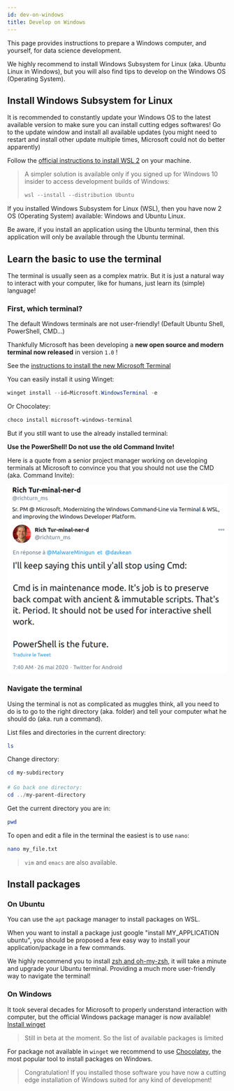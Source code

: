 ```yaml
---
id: dev-on-windows
title: Develop on Windows
---
```


This page provides instructions to prepare a Windows computer, and yourself, for data science development. 

We highly recommend to install Windows Subsystem for Linux (aka. Ubuntu Linux in Windows), but you will also find tips to develop on the Windows OS (Operating System).

## Install Windows Subsystem for Linux

It is recommended to constantly update your Windows OS to the latest available version to make sure you can install cutting edges softwares! Go to the update window and install all available updates (you might need to restart and install other update multiple times, Microsoft could not do better apparently)

Follow the [official instructions to install WSL 2](https://docs.microsoft.com/en-us/windows/wsl/install-win10) on your machine.

> A simpler solution is available only if you signed up for Windows 10 insider to access development builds of Windows:
>
> ```powershell
> wsl --install --distribution Ubuntu
> ```
>

If you installed Windows Subsystem for Linux (WSL), then you have now 2 OS (Operating System) available: Windows and Ubuntu Linux.

Be aware, if you install an application using the Ubuntu terminal, then this application will only be available through the Ubuntu terminal.

## Learn the basic to use the terminal

The terminal is usually seen as a complex matrix. But it is just a natural way to interact with your computer, like for humans, just learn its (simple) language!

### First, which terminal?

The default Windows terminals are not user-friendly! (Default Ubuntu Shell, PowerShell, CMD...)

Thankfully Microsoft has been developing a **new open source and modern terminal now released** in version `1.0` ! 

See the [instructions to install the new Microsoft Terminal](https://github.com/microsoft/terminal)

You can easily install it using Winget:

```powershell
winget install --id=Microsoft.WindowsTerminal -e
```

Or Chocolatey:

```powershell
choco install microsoft-windows-terminal
```

But if you still want to use the already installed terminal:

**Use the PowerShell! Do not use the old Command Invite!**

Here is a quote from a senior project manager working on developing terminals at Microsoft to convince you that you should not use the CMD (aka. Command Invite):

![Do not use CMD please](/img/do_not_use_cmd_please.png)

### Navigate the terminal

Using the terminal is not as complicated as muggles think, all you need to do is to go to the right directory (aka. folder) and tell your computer what he should do (aka. run a command).

List files and directories in the current directory:

```powershell
ls
```

Change directory:

```powershell
cd my-subdirectory

# Go back one directory:
cd ../my-parent-directory
```

Get the current directory you are in:

```powershell
pwd
```

To open and edit a file in the terminal the easiest is to use `nano`:

```bash
nano my_file.txt
```

> `vim` and `emacs` are also available.

## Install packages

### On Ubuntu

You can use the `apt` package manager to install packages on WSL.

When you want to install a package just google "install MY_APPLICATION ubuntu", you should be proposed a few easy way to install your application/package in a few commands.

We highly recommend you to install [zsh and oh-my-zsh](https://ohmyz.sh/), it will take a minute and upgrade your Ubuntu terminal. Providing a much more user-friendly way to navigate the terminal!

### On Windows

It took several decades for Microsoft to properly understand interaction with computer, but the official Windows package manager is now available! [Install winget](https://github.com/microsoft/winget-cli)

> Still in beta at the moment. So the list of available packages is limited

For package not available in `winget` we recommend to use [Chocolatey](https://chocolatey.org/), the most popular tool to install packages on Windows. 

> Congratulation! If you installed those software you have now a cutting edge installation of Windows suited for any kind of development! 